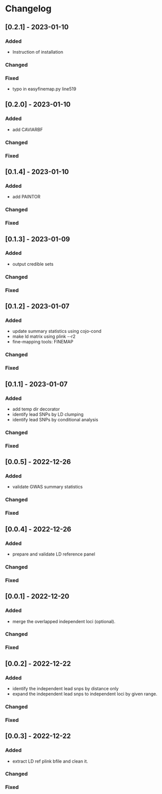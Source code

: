 # Changelog

## [0.2.1] - 2023-01-10

### Added

- Instruction of installation

### Changed


### Fixed
- typo in easyfinemap.py line519

## [0.2.0] - 2023-01-10

### Added

- add CAVIARBF

### Changed


### Fixed

## [0.1.4] - 2023-01-10

### Added

- add PAINTOR

### Changed


### Fixed

## [0.1.3] - 2023-01-09

### Added

- output credible sets

### Changed


### Fixed

## [0.1.2] - 2023-01-07

### Added

- update summary statistics using cojo-cond
- make ld matrix using plink --r2
- fine-mapping tools: FINEMAP

### Changed


### Fixed

## [0.1.1] - 2023-01-07

### Added

- add temp dir decorator
- identify lead SNPs by LD clumping
- identify lead SNPs by conditional analysis

### Changed


### Fixed

## [0.0.5] - 2022-12-26

### Added

- validate GWAS summary statistics

### Changed


### Fixed

## [0.0.4] - 2022-12-26

### Added

- prepare and validate LD reference panel

### Changed


### Fixed

## [0.0.1] - 2022-12-20

### Added

- merge the overlapped independent loci (optional).

### Changed


### Fixed

## [0.0.2] - 2022-12-22

### Added

- identify the independent lead snps by distance only
- expand the independent lead snps to independent loci by given range.

### Changed


### Fixed

## [0.0.3] - 2022-12-22

### Added

- extract LD ref plink bfile and clean it.

### Changed


### Fixed
